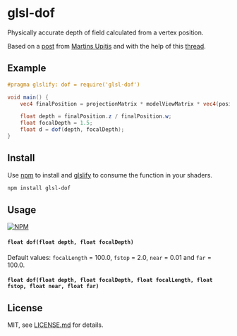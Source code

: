 # glsl-dof

Physically accurate depth of field calculated from a vertex position.

Based on a [post](http://devlog-martinsh.blogspot.com/2011/12/glsl-depth-of-field-with-bokeh-v24.html) from [Martins Upitis](https://github.com/martinsh) and with the help of this [thread](https://www.gamedev.net/forums/topic/515838-calculate-depth-value-in-vertex-shader/).

## Example

```glsl
#pragma glslify: dof = require('glsl-dof')

void main() {
	vec4 finalPosition = projectionMatrix * modelViewMatrix * vec4(position, 1.0);

	float depth = finalPosition.z / finalPosition.w;
	float focalDepth = 1.5;
	float d = dof(depth, focalDepth);
}
```

## Install

Use [npm](https://www.npmjs.com/) to install and [glslify](https://github.com/stackgl/glslify) to consume the function in your shaders.

```sh
npm install glsl-dof
```

## Usage

[![NPM](https://nodei.co/npm/glsl-dof.png)](https://www.npmjs.com/package/glsl-dof)

#### `float dof(float depth, float focalDepth)`

Default values: `focalLength` = 100.0, `fstop` = 2.0, `near` = 0.01 and `far` = 100.0.

#### `float dof(float depth, float focalDepth, float focalLength, float fstop, float near, float far)`

## License

MIT, see [LICENSE.md](LICENSE.md) for details.